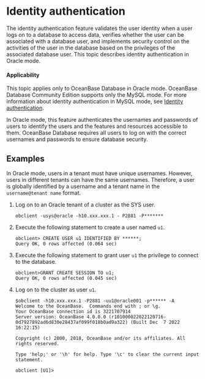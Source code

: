 # Identity authentication

The identity authentication feature validates the user identity when a user logs on to a database to access data, verifies whether the user can be associated with a database user, and implements security control on the activities of the user in the database based on the privileges of the associated database user. This topic describes identity authentication in Oracle mode. 

<main id="notice" >
   <h4>Applicability</h4>
   <p>This topic applies only to OceanBase Database in Oracle mode. OceanBase Database Community Edition supports only the MySQL mode. For more information about identity authentication in MySQL mode, see <a href="../1.security-permissions-mysql-mode/1.province-identification-of-mysql-mode.md">Identity authentication</a>. </p>
</main>

In Oracle mode, this feature authenticates the usernames and passwords of users to identify the users and the features and resources accessible to them. OceanBase Database requires all users to log on with the correct usernames and passwords to ensure database security. 

## Examples

In Oracle mode, users in a tenant must have unique usernames. However, users in different tenants can have the same usernames. Therefore, a user is globally identified by a username and a tenant name in the `username@tenant name` format. 

1. Log on to an Oracle tenant of a cluster as the SYS user. 

   ```shell
   obclient -usys@oracle -h10.xxx.xxx.1 - P2881 -P*******
   ```

2. Execute the following statement to create a user named `u1`. 

   ```shell
   obclient> CREATE USER u1 IDENTIFIED BY ******;
   Query OK, 0 rows affected (0.064 sec)
   ```

3. Execute the following statement to grant user `u1` the privilege to connect to the database. 

   ```shell
   obclient>GRANT CREATE SESSION TO u1;
   Query OK, 0 rows affected (0.045 sec)
   ```

4. Log on to the cluster as user `u1`. 

   ```shell
   $obclient -h10.xxx.xxx.1 -P2881 -uu1@oracle001 -p****** -A
   Welcome to the OceanBase.  Commands end with ; or \g.
   Your OceanBase connection id is 3221707914
   Server version: OceanBase 4.0.0.0 (r101000022022120716-0d7927892ad6d830e28437af099f018b0ad9a322) (Built Dec  7 2022 16:22:15)
   
   Copyright (c) 2000, 2018, OceanBase and/or its affiliates. All rights reserved.
   
   Type 'help;' or '\h' for help. Type '\c' to clear the current input statement.
   
   obclient [U1]>
   ```
